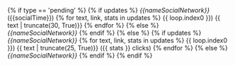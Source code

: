 {% if type == 'pending' %} {% if updates %} *{{nameSocialNetwork}}* ({{socialTime}})
{% for text, link, stats in updates %} {{ loop.index0 }}) {{ text | truncate(30, True)}} 
{% endfor %} {% else %}
*{{nameSocialNetwork}}*
{% endif %} {% else %} {% if updates %} *{{nameSocialNetwork}}*
{% for text, link, stats in updates %} {{ loop.index0 }}) {{ text | truncate(25, True)}} ({{ stats }} clicks)
{% endfor %}
{% else %} *{{nameSocialNetwork}}* {% endif %} {% endif %}
#
